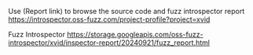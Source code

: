 Use (Report link) to browse the source code and fuzz introspector report https://introspector.oss-fuzz.com/project-profile?project=xvid

Fuzz Introspector
https://storage.googleapis.com/oss-fuzz-introspector/xvid/inspector-report/20240921/fuzz_report.html

